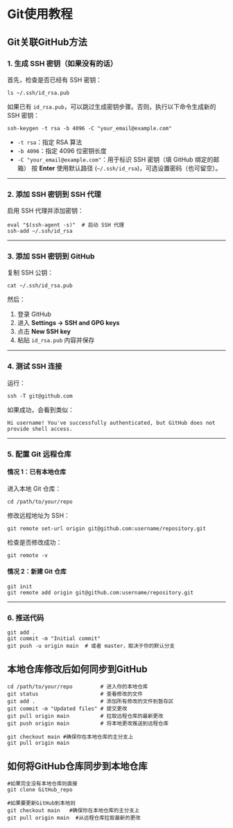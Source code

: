 # Git使用教程

## Git关联GitHub方法

### **1. 生成 SSH 密钥（如果没有的话）**

首先，检查是否已经有 SSH 密钥：

```
ls ~/.ssh/id_rsa.pub
```

如果已有 `id_rsa.pub`，可以跳过生成密钥步骤。否则，执行以下命令生成新的 SSH 密钥：

```
ssh-keygen -t rsa -b 4096 -C "your_email@example.com"
```

- `-t rsa`：指定 RSA 算法
- `-b 4096`：指定 4096 位密钥长度
- `-C "your_email@example.com"`：用于标识 SSH 密钥（填 GitHub 绑定的邮箱）
  按 **Enter** 使用默认路径 (`~/.ssh/id_rsa`)，可选设置密码（也可留空）。

------

### **2. 添加 SSH 密钥到 SSH 代理**

启用 SSH 代理并添加密钥：

```
eval "$(ssh-agent -s)"  # 启动 SSH 代理
ssh-add ~/.ssh/id_rsa
```

------

### **3. 添加 SSH 密钥到 GitHub**

复制 SSH 公钥：

```
cat ~/.ssh/id_rsa.pub
```

然后：

1. 登录 GitHub
2. 进入 **Settings → SSH and GPG keys**
3. 点击 **New SSH key**
4. 粘贴 `id_rsa.pub` 内容并保存

------

### **4. 测试 SSH 连接**

运行：

```
ssh -T git@github.com
```

如果成功，会看到类似：

```
Hi username! You've successfully authenticated, but GitHub does not provide shell access.
```

------

### **5. 配置 Git 远程仓库**

#### **情况 1：已有本地仓库**

进入本地 Git 仓库：

```
cd /path/to/your/repo
```

修改远程地址为 SSH：

```
git remote set-url origin git@github.com:username/repository.git
```

检查是否修改成功：

```
git remote -v
```

#### **情况 2：新建 Git 仓库**

```
git init
git remote add origin git@github.com:username/repository.git
```

------

### **6. 推送代码**

```
git add .
git commit -m "Initial commit"
git push -u origin main  # 或者 master，取决于你的默认分支
```



## 本地仓库修改后如何同步到GitHub

```
cd /path/to/your/repo         # 进入你的本地仓库
git status                    # 查看修改的文件
git add .                     # 添加所有修改的文件到暂存区
git commit -m "Updated files" # 提交更改
git pull origin main          # 拉取远程仓库的最新更改
git push origin main          # 将本地更改推送到远程仓库

git checkout main #确保你在本地仓库的主分支上
git pull origin main
```

## 如何将GitHub仓库同步到本地仓库

```
#如果完全没有本地仓库则直接
git clone GitHub_repo

#如果要更新GitHub到本地则
git checkout main   #确保你在本地仓库的主分支上
git pull origin main  #从远程仓库拉取最新的更改
```
